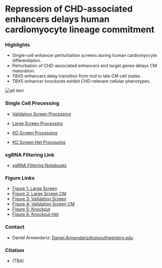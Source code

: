 # Repression of CHD-associated enhancers delays human cardiomyocyte lineage commitment

### Highlights
* Single-cell enhancer perturbation screens during human cardiomyocyte differentiation.
* Perturbation of CHD-associated enhancers and target genes delays CM maturation.
* TBX5 enhancers delay transition from mid to late CM cell states.
* TBX5 enhancer knockouts exhibit CHD-relevant cellular phenotypes.


![alt text](https://github.com/darmen04/Repression-of-CHD-associated-enhancers-delays-human-cardiomyocyte-lineage-commitment/blob/main/Data/Markdown_Images/Github_Model-01.png)


### Single Cell Processing

* [Validation Screen Processing](https://github.com/darmen04/Repression-of-CHD-associated-enhancers-delays-human-cardiomyocyte-lineage-commitment/tree/main/Notebooks/Validation_Screen_Processing)

* [Large Screen Processing](https://github.com/darmen04/Repression-of-CHD-associated-enhancers-delays-human-cardiomyocyte-lineage-commitment/tree/main/Notebooks/Large_Screen_Processing)

* [KO Screen Processing](https://github.com/darmen04/Repression-of-CHD-associated-enhancers-delays-human-cardiomyocyte-lineage-commitment/tree/main/Notebooks/Knockout_Screen_Processing)

* [KO Screen Het Processing](https://github.com/darmen04/Repression-of-CHD-associated-enhancers-delays-human-cardiomyocyte-lineage-commitment/tree/main/Notebooks/Knockout_Screen_Het_Processing)


### sgRNA Filtering Link
* [sgRNA Filtering Notebooks](https://github.com/darmen04/Repression-of-CHD-associated-enhancers-delays-human-cardiomyocyte-lineage-commitment/tree/main/Notebooks/sgRNA_Filtering)

### Figure Links
* [Figure 1: Large Screen](https://github.com/darmen04/Repression-of-CHD-associated-enhancers-delays-human-cardiomyocyte-lineage-commitment/tree/main/Notebooks/Large_Screen)
* [Figure 2: Large Screen CM](https://github.com/darmen04/Repression-of-CHD-associated-enhancers-delays-human-cardiomyocyte-lineage-commitment/tree/main/Notebooks/Large_Screen_CM)
* [Figure 3: Validation Screen](https://github.com/darmen04/Repression-of-CHD-associated-enhancers-delays-human-cardiomyocyte-lineage-commitment/tree/main/Notebooks/Validation_Screen)
* [Figure 4: Validation Screen CM](https://github.com/darmen04/Repression-of-CHD-associated-enhancers-delays-human-cardiomyocyte-lineage-commitment/tree/main/Notebooks/Validation_Screen_CM)
* [Figure 5: Knockout](https://github.com/darmen04/Repression-of-CHD-associated-enhancers-delays-human-cardiomyocyte-lineage-commitment/tree/main/Notebooks/Knockout_Screen)
* [Figure 6: Knockout Het](https://github.com/darmen04/Repression-of-CHD-associated-enhancers-delays-human-cardiomyocyte-lineage-commitment/tree/main/Notebooks/Knockout_Het_Screen)

### Contact
* Daniel Armendariz: Daniel.Armendariz@utsouthwestern.edu

### Citation
* (TBA)

